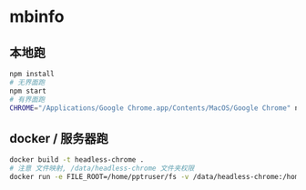 # mbinfo

## 本地跑

```bash
npm install
# 无界面跑
npm start
# 有界面跑
CHROME="/Applications/Google Chrome.app/Contents/MacOS/Google Chrome" npm start
```

## docker / 服务器跑

```bash
docker build -t headless-chrome .
# 注意 文件映射, /data/headless-chrome 文件夹权限
docker run -e FILE_ROOT=/home/pptruser/fs -v /data/headless-chrome:/home/pptruser/fs -itd --name headless-chrome headless-chrome
```
